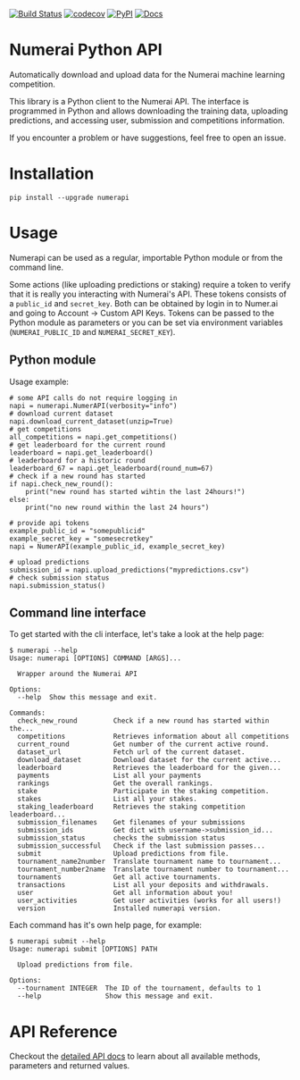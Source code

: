 [![Build Status](https://travis-ci.org/uuazed/numerapi.png)](https://travis-ci.org/uuazed/numerapi)
[![codecov](https://codecov.io/gh/uuazed/numerapi/branch/master/graph/badge.svg)](https://codecov.io/gh/uuazed/numerapi)
[![PyPI](https://img.shields.io/pypi/v/numerapi.svg)](https://pypi.python.org/pypi/numerapi)
[![Docs](https://readthedocs.org/projects/numerapi/badge/?version=stable)](http://numerapi.readthedocs.io/en/stable/?badge=stable)

# Numerai Python API
Automatically download and upload data for the Numerai machine learning
competition.

This library is a Python client to the Numerai API. The interface is programmed
in Python and allows downloading the training data, uploading predictions, and
accessing user, submission and competitions information.

If you encounter a problem or have suggestions, feel free to open an issue.

# Installation
`pip install --upgrade numerapi`

# Usage

Numerapi can be used as a regular, importable Python module or from the command
line.

Some actions (like uploading predictions or staking) require a token to verify
that it is really you interacting with Numerai's API. These tokens consists of
a `public_id` and `secret_key`. Both can be obtained by login in to Numer.ai and
going to Account -> Custom API Keys. Tokens can be passed to the Python module
as parameters or you can be set via environment variables (`NUMERAI_PUBLIC_ID`
and `NUMERAI_SECRET_KEY`).

## Python module

Usage example:

    # some API calls do not require logging in
    napi = numerapi.NumerAPI(verbosity="info")
    # download current dataset
    napi.download_current_dataset(unzip=True)
    # get competitions
    all_competitions = napi.get_competitions()
    # get leaderboard for the current round
    leaderboard = napi.get_leaderboard()
    # leaderboard for a historic round
    leaderboard_67 = napi.get_leaderboard(round_num=67)
    # check if a new round has started
    if napi.check_new_round():
        print("new round has started wihtin the last 24hours!")
    else:
        print("no new round within the last 24 hours")

    # provide api tokens
    example_public_id = "somepublicid"
    example_secret_key = "somesecretkey"
    napi = NumerAPI(example_public_id, example_secret_key)

    # upload predictions
    submission_id = napi.upload_predictions("mypredictions.csv")
    # check submission status
    napi.submission_status()

## Command line interface

To get started with the cli interface, let's take a look at the help page:

    $ numerapi --help
    Usage: numerapi [OPTIONS] COMMAND [ARGS]...

      Wrapper around the Numerai API

    Options:
      --help  Show this message and exit.

    Commands:
      check_new_round         Check if a new round has started within the...
      competitions            Retrieves information about all competitions
      current_round           Get number of the current active round.
      dataset_url             Fetch url of the current dataset.
      download_dataset        Download dataset for the current active...
      leaderboard             Retrieves the leaderboard for the given...
      payments                List all your payments
      rankings                Get the overall rankings.
      stake                   Participate in the staking competition.
      stakes                  List all your stakes.
      staking_leaderboard     Retrieves the staking competition leaderboard...
      submission_filenames    Get filenames of your submissions
      submission_ids          Get dict with username->submission_id...
      submission_status       checks the submission status
      submission_successful   Check if the last submission passes...
      submit                  Upload predictions from file.
      tournament_name2number  Translate tournament name to tournament...
      tournament_number2name  Translate tournament number to tournament...
      tournaments             Get all active tournaments.
      transactions            List all your deposits and withdrawals.
      user                    Get all information about you!
      user_activities         Get user activities (works for all users!)
      version                 Installed numerapi version.

Each command has it's own help page, for example:

    $ numerapi submit --help
    Usage: numerapi submit [OPTIONS] PATH

      Upload predictions from file.

    Options:
      --tournament INTEGER  The ID of the tournament, defaults to 1
      --help                Show this message and exit.


# API Reference

Checkout the [detailed API docs](http://numerapi.readthedocs.io/en/latest/api/numerapi.html#module-numerapi.numerapi)
to learn about all available methods, parameters and returned values.
